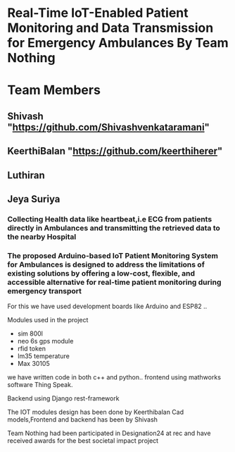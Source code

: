 # Real-Time IoT-Enabled Patient Monitoring and Data Transmission for Emergency Ambulances By Team Nothing
# Team Members
## Shivash      "https://github.com/Shivashvenkataramani"
## KeerthiBalan "https://github.com/keerthiherer"
## Luthiran
## Jeya Suriya

### Collecting Health data like heartbeat,i.e ECG from patients directly in Ambulances and transmitting the retrieved data to the nearby Hospital 
### The proposed Arduino-based IoT Patient Monitoring System for Ambulances is designed to address the limitations of existing solutions by offering a low-cost, flexible, and accessible alternative for real-time patient monitoring during emergency transport 

For this we have used development boards like Arduino and ESP82 ..

Modules used in the project

 * sim 800l
 * neo 6s gps module
 * rfid token
 * lm35 temperature
 * Max 30105

we have written code in both c++ and python..
frontend using mathworks software Thing Speak.

Backend using Django rest-framework

The IOT  modules design has been done by Keerthibalan
Cad models,Frontend and backend has been by Shivash

Team Nothing had been participated in Designation24 at rec and have received awards for the best societal impact project
